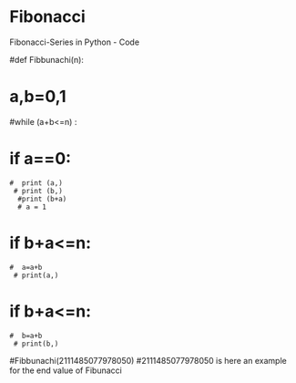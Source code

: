 # Fibonacci
Fibonacci-Series in Python - Code




#def Fibbunachi(n):
 # a,b=0,1

  #while (a+b<=n) :
   # if a==0:
    #  print (a,)
     # print (b,)
      #print (b+a)
      # a = 1
   # if b+a<=n:
    #  a=a+b  
     # print(a,)
   # if b+a<=n:
    #  b=a+b
     # print(b,)
    
#Fibbunachi(2111485077978050)       #2111485077978050 is here an example for the end value of Fibunacci

